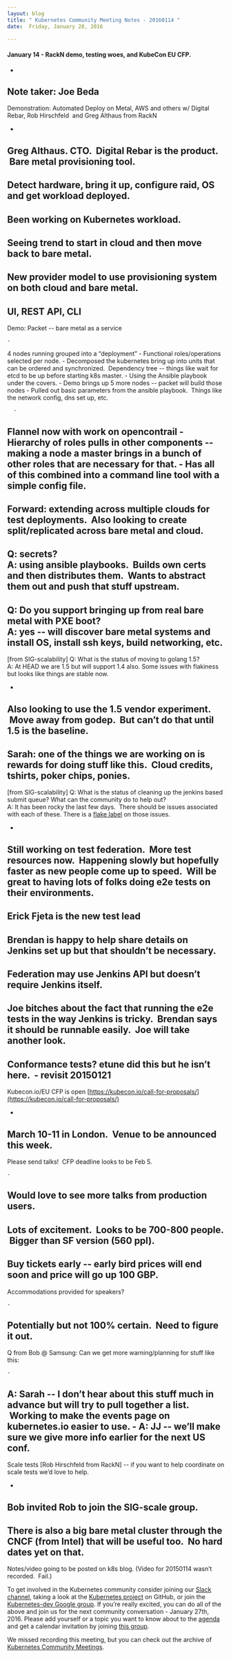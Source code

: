```yaml
---
layout: blog
title: " Kubernetes Community Meeting Notes - 20160114 "
date:  Friday, January 28, 2016 

---
```

#### January 14 - RackN demo, testing woes, and KubeCon EU CFP.

- 
Note taker: Joe Beda
- 
Demonstration: Automated Deploy on Metal, AWS and others w/ Digital Rebar, Rob Hirschfeld &nbsp;and Greg Althaus from RackN

  - 
Greg Althaus. CTO. &nbsp;Digital Rebar is the product. &nbsp;Bare metal provisioning tool.
  - 
Detect hardware, bring it up, configure raid, OS and get workload deployed.
  - 
Been working on Kubernetes workload.
  - 
Seeing trend to start in cloud and then move back to bare metal.
  - 
New provider model to use provisioning system on both cloud and bare metal.
  - 
UI, REST API, CLI
  - 
Demo: Packet -- bare metal as a service

    - 
4 nodes running grouped into a “deployment”
    - 
Functional roles/operations selected per node.
    - 
Decomposed the kubernetes bring up into units that can be ordered and synchronized. &nbsp;Dependency tree -- things like wait for etcd to be up before starting k8s master.
    - 
Using the Ansible playbook under the covers.
    - 
Demo brings up 5 more nodes -- packet will build those nodes
    - 
Pulled out basic parameters from the ansible playbook. &nbsp;Things like the network config, dns set up, etc.

      - 
Flannel now with work on opencontrail
    - 
Hierarchy of roles pulls in other components -- making a node a master brings in a bunch of other roles that are necessary for that.
    - 
Has all of this combined into a command line tool with a simple config file.
  - 
Forward: extending across multiple clouds for test deployments. &nbsp;Also looking to create split/replicated across bare metal and cloud.
  - 
Q: secrets?   
A: using ansible playbooks. &nbsp;Builds own certs and then distributes them. &nbsp;Wants to abstract them out and push that stuff upstream.
  - 
Q: Do you support bringing up from real bare metal with PXE boot?   
A: yes -- will discover bare metal systems and install OS, install ssh keys, build networking, etc.
- 
[from SIG-scalability] Q: What is the status of moving to golang 1.5?  
A: At HEAD we are 1.5 but will support 1.4 also. Some issues with flakiness but looks like things are stable now. &nbsp;

  - 
Also looking to use the 1.5 vendor experiment. &nbsp;Move away from godep. &nbsp;But can’t do that until 1.5 is the baseline.
  - 
Sarah: one of the things we are working on is rewards for doing stuff like this. &nbsp;Cloud credits, tshirts, poker chips, ponies.
- 
[from SIG-scalability] Q: What is the status of cleaning up the jenkins based submit queue? What can the community do to help out?  
A: It has been rocky the last few days. &nbsp;There should be issues associated with each of these. There is a [flake label](https://github.com/kubernetes/kubernetes/labels/kind%2Fflake) on those issues. &nbsp;

  - 
Still working on test federation. &nbsp;More test resources now. &nbsp;Happening slowly but hopefully faster as new people come up to speed. &nbsp;Will be great to having lots of folks doing e2e tests on their environments.
  - 
Erick Fjeta is the new test lead
  - 
Brendan is happy to help share details on Jenkins set up but that shouldn’t be necessary.
  - 
Federation may use Jenkins API but doesn’t require Jenkins itself.
  - 
Joe bitches about the fact that running the e2e tests in the way Jenkins is tricky. &nbsp;Brendan says it should be runnable easily. &nbsp;Joe will take another look.
  - 
Conformance tests? etune did this but he isn’t here. &nbsp;- revisit 20150121
- 
Kubecon.io/EU CFP is open [https://kubecon.io/call-for-proposals/](https://kubecon.io/call-for-proposals/)

  - 
March 10-11 in London. &nbsp;Venue to be announced this week.
  - 
Please send talks! &nbsp;CFP deadline looks to be Feb 5.

    - 
Would love to see more talks from production users.
  - 
Lots of excitement. &nbsp;Looks to be 700-800 people. &nbsp;Bigger than SF version (560 ppl).
  - 
Buy tickets early -- early bird prices will end soon and price will go up 100 GBP.
  - 
Accommodations provided for speakers?

    - 
Potentially but not 100% certain. &nbsp;Need to figure it out.
  - 
Q from Bob @ Samsung: Can we get more warning/planning for stuff like this:

    - 
A: Sarah -- I don’t hear about this stuff much in advance but will try to pull together a list. &nbsp;Working to make the events page on kubernetes.io easier to use.
    - 
A: JJ -- we’ll make sure we give more info earlier for the next US conf.
- 
Scale tests [Rob Hirschfeld from RackN] -- if you want to help coordinate on scale tests we’d love to help.

  - 
Bob invited Rob to join the SIG-scale group.
  - 
There is also a big bare metal cluster through the CNCF (from Intel) that will be useful too. &nbsp;No hard dates yet on that.
- 
Notes/video going to be posted on k8s blog. (Video for 20150114 wasn’t recorded. &nbsp;Fail.)

To get involved in the Kubernetes community consider joining our [Slack channel](http://slack.k8s.io/), taking a look at the [Kubernetes project](https://github.com/kubernetes/) on GitHub, or join the [Kubernetes-dev Google group](https://groups.google.com/forum/#!forum/kubernetes-dev). If you’re really excited, you can do all of the above and join us for the next community conversation - January 27th, 2016. Please add yourself or a topic you want to know about to the [agenda](https://docs.google.com/document/d/1VQDIAB0OqiSjIHI8AWMvSdceWhnz56jNpZrLs6o7NJY/edit#) and get a calendar invitation by joining [this group](https://groups.google.com/forum/#!forum/kubernetes-community-video-chat). &nbsp;&nbsp;

We missed recording this meeting, but you can check out the archive of [Kubernetes Community Meetings](https://www.youtube.com/playlist?list=PL69nYSiGNLP1pkHsbPjzAewvMgGUpkCnJ).
  
